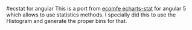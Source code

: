 #ecstat for angular
This is a port from [ecomfe echarts-stat](https://github.com/ecomfe/echarts-stat) for angular 5
which allows to use statistics methods. I specially did this to use the Histogram and generate the proper bins for that.